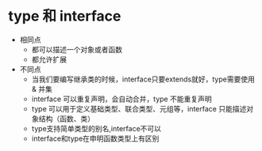 # type 和 interface

- 相同点
    - 都可以描述一个对象或者函数
    - 都允许扩展
- 不同点
    - 当我们要编写继承类的时候，interface只要extends就好，type需要使用& 并集
    - interface 可以重复声明，会自动合并，type 不能重复声明
    - type 可以用于定义基础类型、联合类型、元组等，interface 只能描述对象结构（函数、类）
    - type支持简单类型的别名,interface不可以
    - interface和type在申明函数类型上有区别

